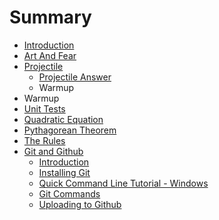 # Summary

* [Introduction](README.md)
* [Art And Fear](art_and_fear.md)
* [Projectile](projectile.md)
   * [Projectile Answer](projectile_answer.md)
   * Warmup
* Warmup
* [Unit Tests](unit_tests.md)
* [Quadratic Equation](quadratic_equation.md)
* [Pythagorean Theorem](pythagorean_theorem.md)
* [The Rules](the_rules.md)
* [Git and Github](git_and_github.md)
   * [Introduction](git_and_github/introduction.md)
   * [Installing Git](git_and_github/installing_git.md)
   * [Quick Command Line Tutorial - Windows](git_and_github/quick_command_line_tutorial_-_windows.md)
   * [Git Commands](git_and_github/git_commands.md)
   * [Uploading to Github](git_and_github/uploading_to_github.md)

